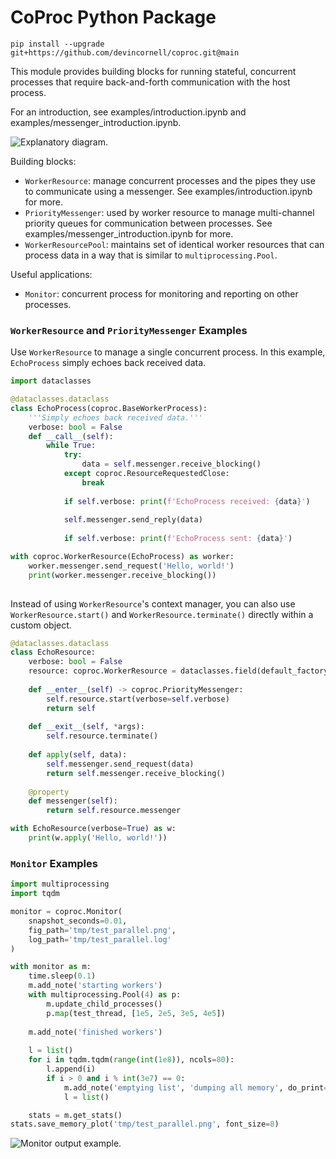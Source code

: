 # CoProc Python Package

`pip install --upgrade git+https://github.com/devincornell/coproc.git@main`

This module provides building blocks for running stateful, concurrent processes that require back-and-forth communication with the host process. 

For an introduction, see examples/introduction.ipynb and examples/messenger_introduction.ipynb.

![Explanatory diagram.](https://storage.googleapis.com/public_data_09324832787/coproc_diagram2.svg)

Building blocks:

+ `WorkerResource`: manage concurrent processes and the pipes they use to communicate using a messenger. See examples/introduction.ipynb for more.
+ `PriorityMessenger`: used by worker resource to manage multi-channel priority queues for communication between processes. See examples/messenger_introduction.ipynb for more.
+ `WorkerResourcePool`: maintains set of identical worker resources that can process data in a way that is similar to `multiprocessing.Pool`.

Useful applications:

+ `Monitor`: concurrent process for monitoring and reporting on other processes.




### `WorkerResource` and `PriorityMessenger` Examples

Use `WorkerResource` to manage a single concurrent process. In this example, `EchoProcess` simply echoes back received data.

```python
import dataclasses

@dataclasses.dataclass
class EchoProcess(coproc.BaseWorkerProcess):
    '''Simply echoes back received data.'''
    verbose: bool = False
    def __call__(self):
        while True:
            try:
                data = self.messenger.receive_blocking()
            except coproc.ResourceRequestedClose:
                break
            
            if self.verbose: print(f'EchoProcess received: {data}')
            
            self.messenger.send_reply(data)
            
            if self.verbose: print(f'EchoProcess sent: {data}')

with coproc.WorkerResource(EchoProcess) as worker:
    worker.messenger.send_request('Hello, world!')
    print(worker.messenger.receive_blocking())
    
```

Instead of using `WorkerResource`'s context manager, you can also use `WorkerResource.start()` and `WorkerResource.terminate()` directly within a custom object.

```python
@dataclasses.dataclass
class EchoResource:
    verbose: bool = False
    resource: coproc.WorkerResource = dataclasses.field(default_factory=lambda: coproc.WorkerResource(EchoProcess))
    
    def __enter__(self) -> coproc.PriorityMessenger:
        self.resource.start(verbose=self.verbose)
        return self
    
    def __exit__(self, *args):
        self.resource.terminate()
        
    def apply(self, data):
        self.messenger.send_request(data)
        return self.messenger.receive_blocking()
    
    @property
    def messenger(self):
        return self.resource.messenger

with EchoResource(verbose=True) as w:
    print(w.apply('Hello, world!'))

```

### `Monitor` Examples

```python
import multiprocessing
import tqdm

monitor = coproc.Monitor(
    snapshot_seconds=0.01, 
    fig_path='tmp/test_parallel.png',
    log_path='tmp/test_parallel.log'
)

with monitor as m:
    time.sleep(0.1)
    m.add_note('starting workers')
    with multiprocessing.Pool(4) as p:
        m.update_child_processes()
        p.map(test_thread, [1e5, 2e5, 3e5, 4e5])
    
    m.add_note('finished workers')
    
    l = list()
    for i in tqdm.tqdm(range(int(1e8)), ncols=80):
        l.append(i)
        if i > 0 and i % int(3e7) == 0:
            m.add_note('emptying list', 'dumping all memory', do_print=False)
            l = list()

    stats = m.get_stats()
stats.save_memory_plot('tmp/test_parallel.png', font_size=8)

```

![Monitor output example.](https://storage.googleapis.com/public_data_09324832787/monitor_ex2.png)

